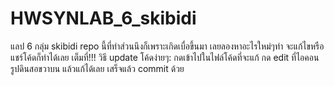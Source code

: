 # HWSYNLAB_6_skibidi
แลป 6 กลุ่ม skibidi
repo นี้ที่ทำส่วนนึงก็เพราะเกิดเบื่อขึ้นมา เลยลองหาอะไรใหม่ๆทำ จะแก้ไขหรือแชร์โค้ดก็ทำได้เลย เต็มที่!!!
วิธี update โค้ดง่ายๆ: กดเข้าไปในไฟล์โค้ดที่จะแก้ กด edit ที่ไอคอนรูปดินสอขวาบน แล้วแก้ได้เลย เสร็จแล้ว commit ด้วย
